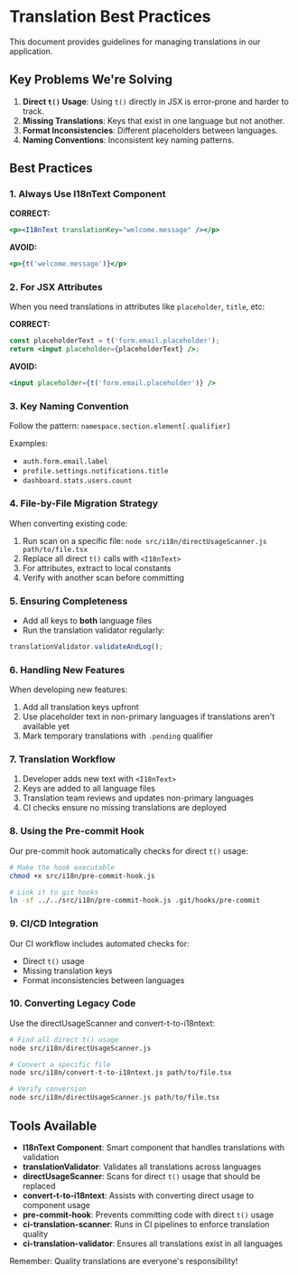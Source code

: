 
# Translation Best Practices

This document provides guidelines for managing translations in our application.

## Key Problems We're Solving

1. **Direct `t()` Usage**: Using `t()` directly in JSX is error-prone and harder to track.
2. **Missing Translations**: Keys that exist in one language but not another.
3. **Format Inconsistencies**: Different placeholders between languages.
4. **Naming Conventions**: Inconsistent key naming patterns.

## Best Practices

### 1. Always Use I18nText Component

**CORRECT:**
```jsx
<p><I18nText translationKey="welcome.message" /></p>
```

**AVOID:**
```jsx
<p>{t('welcome.message')}</p>
```

### 2. For JSX Attributes

When you need translations in attributes like `placeholder`, `title`, etc:

**CORRECT:**
```jsx
const placeholderText = t('form.email.placeholder');
return <input placeholder={placeholderText} />;
```

**AVOID:**
```jsx
<input placeholder={t('form.email.placeholder')} />
```

### 3. Key Naming Convention

Follow the pattern: `namespace.section.element[.qualifier]`

Examples:
- `auth.form.email.label`
- `profile.settings.notifications.title`
- `dashboard.stats.users.count`

### 4. File-by-File Migration Strategy

When converting existing code:
1. Run scan on a specific file: `node src/i18n/directUsageScanner.js path/to/file.tsx`
2. Replace all direct `t()` calls with `<I18nText>`
3. For attributes, extract to local constants
4. Verify with another scan before committing

### 5. Ensuring Completeness

- Add all keys to **both** language files
- Run the translation validator regularly:
```js
translationValidator.validateAndLog();
```

### 6. Handling New Features

When developing new features:
1. Add all translation keys upfront
2. Use placeholder text in non-primary languages if translations aren't available yet
3. Mark temporary translations with `.pending` qualifier

### 7. Translation Workflow

1. Developer adds new text with `<I18nText>`
2. Keys are added to all language files
3. Translation team reviews and updates non-primary languages
4. CI checks ensure no missing translations are deployed

### 8. Using the Pre-commit Hook

Our pre-commit hook automatically checks for direct `t()` usage:

```bash
# Make the hook executable
chmod +x src/i18n/pre-commit-hook.js

# Link it to git hooks
ln -sf ../../src/i18n/pre-commit-hook.js .git/hooks/pre-commit
```

### 9. CI/CD Integration

Our CI workflow includes automated checks for:
- Direct `t()` usage
- Missing translation keys
- Format inconsistencies between languages

### 10. Converting Legacy Code

Use the directUsageScanner and convert-t-to-i18ntext:

```bash
# Find all direct t() usage
node src/i18n/directUsageScanner.js

# Convert a specific file
node src/i18n/convert-t-to-i18ntext.js path/to/file.tsx

# Verify conversion
node src/i18n/directUsageScanner.js path/to/file.tsx
```

## Tools Available

- **I18nText Component**: Smart component that handles translations with validation
- **translationValidator**: Validates all translations across languages
- **directUsageScanner**: Scans for direct `t()` usage that should be replaced
- **convert-t-to-i18ntext**: Assists with converting direct usage to component usage
- **pre-commit-hook**: Prevents committing code with direct `t()` usage
- **ci-translation-scanner**: Runs in CI pipelines to enforce translation quality
- **ci-translation-validator**: Ensures all translations exist in all languages

Remember: Quality translations are everyone's responsibility!
